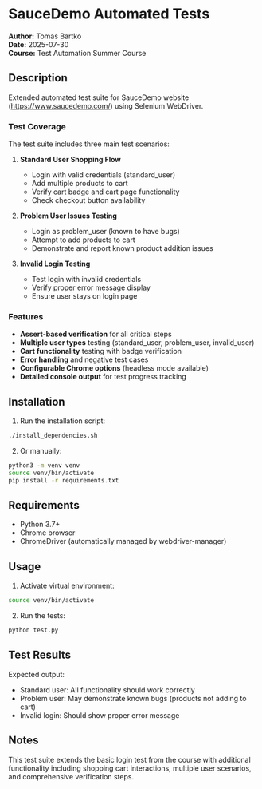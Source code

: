 # SauceDemo Automated Tests

**Author:** Tomas Bartko  
**Date:** 2025-07-30  
**Course:** Test Automation Summer Course

## Description

Extended automated test suite for SauceDemo website (https://www.saucedemo.com/) using Selenium WebDriver.

### Test Coverage

The test suite includes three main test scenarios:

1. **Standard User Shopping Flow**
   - Login with valid credentials (standard_user)
   - Add multiple products to cart
   - Verify cart badge and cart page functionality
   - Check checkout button availability

2. **Problem User Issues Testing**
   - Login as problem_user (known to have bugs)
   - Attempt to add products to cart
   - Demonstrate and report known product addition issues

3. **Invalid Login Testing**
   - Test login with invalid credentials
   - Verify proper error message display
   - Ensure user stays on login page

### Features

- **Assert-based verification** for all critical steps
- **Multiple user types** testing (standard_user, problem_user, invalid_user)
- **Cart functionality** testing with badge verification
- **Error handling** and negative test cases
- **Configurable Chrome options** (headless mode available)
- **Detailed console output** for test progress tracking

## Installation

1. Run the installation script:
```bash
./install_dependencies.sh
```

2. Or manually:
```bash
python3 -m venv venv
source venv/bin/activate
pip install -r requirements.txt
```

## Requirements

- Python 3.7+
- Chrome browser
- ChromeDriver (automatically managed by webdriver-manager)

## Usage

1. Activate virtual environment:
```bash
source venv/bin/activate
```

2. Run the tests:
```bash
python test.py
```

## Test Results

Expected output:
- Standard user: All functionality should work correctly
- Problem user: May demonstrate known bugs (products not adding to cart)
- Invalid login: Should show proper error message

## Notes

This test suite extends the basic login test from the course with additional functionality including shopping cart interactions, multiple user scenarios, and comprehensive verification steps.